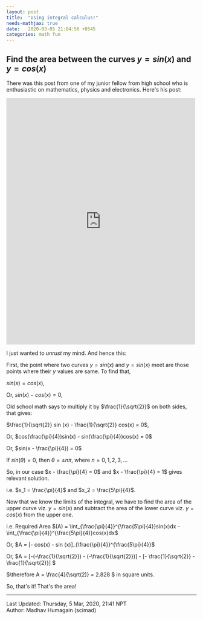 ```yaml
---
layout: post
title:  "Using integral calculus!"
needs-mathjax: true
date:   2020-03-05 21:04:56 +0545
categories: math fun
---
```

## Find the area between the curves $y = sin (x)$ and $y = cos(x)$

There was this post from one of my junior fellow from high school who is enthusiastic on mathematics, physics and electronics. Here's his post:
<iframe src="https://www.facebook.com/plugins/post.php?href=https%3A%2F%2Fwww.facebook.com%2Fpermalink.php%3Fstory_fbid%3D2656992194514508%26id%3D100006112605560&width=500" width="500" height="650" style="border:none;overflow:hidden" scrolling="no" frameborder="0" allowTransparency="true" allow="encrypted-media"></iframe>

I just wanted to _unrust_ my mind. And hence this:

First, the point where two curves $y = sin(x)$ and $y = sin(x)$ meet are those points where their $y$ values are same. To find that,

$sin(x) = cos(x)$,

Or, $sin(x) - cos(x) = 0$,

Old school math says to multiply it by $\frac{1}{\sqrt{2}}$ on both sides, that gives:

$\frac{1}{\sqrt{2}} sin (x) - \frac{1}{\sqrt{2}} cos(x) = 0$,

Or, $cos(\frac{\pi}{4})sin(x) - sin(\frac{\pi}{4})cos(x) = 0$

Or, $sin(x - \frac{\pi}{4}) = 0$

If $sin(\theta) = 0$, then $\theta = \pm n \pi$, where $n=0, 1, 2, 3, ...$

So, in our case $x - \frac{\pi}{4} = 0$ and $x - \frac{\pi}{4} = 1$ gives relevant solution.

i.e. $x_1 = \frac{\pi}{4}$ and $x_2 = \frac{5\pi}{4}$.

Now that we know the limits of the integral, we have to find the area of the upper curve viz. $y = sin(x)$ and subtract the area of the lower curve viz. $y = cos(x)$ from the upper one.

i.e. Required Area $(A) = \int_{\frac{\pi}{4}}^{\frac{5\pi}{4}}sin(x)dx - \int_{\frac{\pi}{4}}^{\frac{5\pi}{4}}cos(x)dx$

Or, $A = [- cos(x) - sin (x)]_{\frac{\pi}{4}}^{\frac{5\pi}{4}}$

Or, $A = [-(-\frac{1}{\sqrt{2}}) - (-\frac{1}{\sqrt{2}})] - [- \frac{1}{\sqrt{2}} - \frac{1}{\sqrt{2}}] $

$\therefore A = \frac{4}{\sqrt(2)} = 2.828 $ in square units.

So, that's it! That's the area!

----------
Last Updated: Thursday, 5 Mar, 2020, 21:41 NPT  
Author: Madhav Humagain (scimad)
